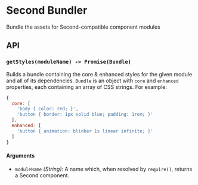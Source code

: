 # Second Bundler

Bundle the assets for Second-compatible component modules

## API

### `getStyles(moduleName) -> Promise(Bundle)`

Builds a bundle containing the core & enhanced styles for the given module and all of its dependencies. `Bundle` is an object with `core` and `enhanced` properties, each containing an array of CSS strings. For example:

```js
{
  core: [
    'body { color: red; }',
    'button { border: 1px solid blue; padding: 1rem; }'
  ],
  enhanced: [
    'button { animation: blinker 1s linear infinite; }'
  ]
}
```

#### Arguments

- `moduleName` _(String)_: A name which, when resolved by `require()`, returns a Second component.
